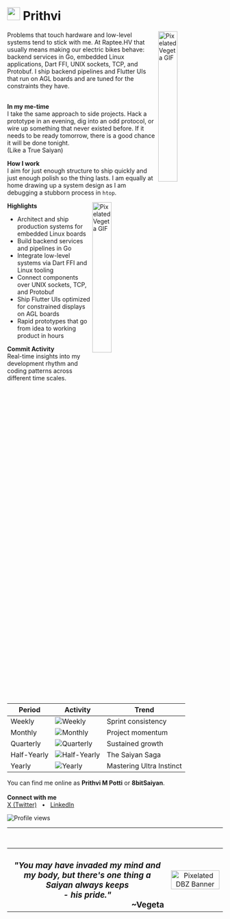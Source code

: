 # <img src="https://media0.giphy.com/media/v1.Y2lkPTc5MGI3NjExa3RqMnFyZHdrd2IzZ2czeW9qbmdyYTdvcGV3cnVlNWNpbW43dnAwbCZlcD12MV9pbnRlcm5hbF9naWZfYnlfaWQmY3Q9Zw/Xb2Bw5hUU56XsudVF8/giphy.gif" width="30" /> Prithvi
<img align="right" alt="Pixelated Vegeta GIF" src="https://media3.giphy.com/media/v1.Y2lkPTc5MGI3NjExZXM3aGJ3bmJvOWIzZDNhcG1zNWhzNGVoY28ybWk3dnRvNmY2NWVvMSZlcD12MV9pbnRlcm5hbF9naWZfYnlfaWQmY3Q9Zw/B6SyssSlTgPXq/giphy.gif" width="30%" />
Problems that touch hardware and low-level systems tend to stick with me. At Raptee.HV that usually means making our electric bikes behave: backend services in Go, embedded Linux applications, Dart FFI, UNIX sockets, TCP, and Protobuf. I ship backend pipelines and Flutter UIs that run on AGL boards and are tuned for the constraints they have.
<br></br>

**In my me-time**  
I take the same approach to side projects. Hack a prototype in an evening, dig into an odd protocol, or wire up something that never existed before. If it needs to be ready tomorrow, there is a good chance it will be done tonight.  
(Like a True Saiyan)

**How I work**  
I aim for just enough structure to ship quickly and just enough polish so the thing lasts. I am equally at home drawing up a system design as I am debugging a stubborn process in `htop`.

<img align="right" alt="Pixelated Vegeta GIF" src="https://media1.giphy.com/media/v1.Y2lkPTc5MGI3NjExeWQzemVxZDRtOHcwdzQ5MWM3d2UzdHBtMXlpOXZyYnJlMmYxbTRlaSZlcD12MV9pbnRlcm5hbF9naWZfYnlfaWQmY3Q9Zw/WUDGo9jYZzVt3DExhi/giphy.gif" width="30%" />

**Highlights**
- Architect and ship production systems for embedded Linux boards  
- Build backend services and pipelines in Go  
- Integrate low-level systems via Dart FFI and Linux tooling  
- Connect components over UNIX sockets, TCP, and Protobuf  
- Ship Flutter UIs optimized for constrained displays on AGL boards  
- Rapid prototypes that go from idea to working product in hours

**Commit Activity**  
Real-time insights into my development rhythm and coding patterns across different time scales.

| Period      | Activity                                                                                                            | Trend                  |
|-------------|---------------------------------------------------------------------------------------------------------------------|------------------------|
| Weekly      | ![Weekly](https://github-commit-badge-api.vercel.app/commits?account=Prithvi-raptee&period=week&theme=dark&icon=calendar) | Sprint consistency     |
| Monthly     | ![Monthly](https://github-commit-badge-api.vercel.app/commits?account=Prithvi-raptee&period=month&theme=dark&icon=chart)  | Project momentum       |
| Quarterly   | ![Quarterly](https://github-commit-badge-api.vercel.app/commits?account=Prithvi-raptee&period=quarter&theme=dark&icon=rocket) | Sustained growth |
| Half-Yearly | ![Half-Yearly](https://github-commit-badge-api.vercel.app/commits?account=Prithvi-raptee&period=half&theme=dark&icon=fire) | The Saiyan Saga       |
| Yearly      | ![Yearly](https://github-commit-badge-api.vercel.app/commits?account=Prithvi-raptee&period=year&theme=dark&icon=trophy) | Mastering Ultra Instinct    |

<!--NOTE: -->
<!-- You can find the documentation for my commit badges at https://github-commit-badge-api.vercel.app/ -->
<!-- Or, if you wanna self host them, check out https://github.com/Prithvi-raptee/github-commit-badge-api -->

You can find me online as **Prithvi M Potti** or **8bitSaiyan**.  
<br>
**Connect with me**  
<a href="https://x.com/0x8bitsaiyan">X (Twitter)</a> &nbsp;&nbsp;•&nbsp;&nbsp; <a href="https://www.linkedin.com/in/prithvi202/">LinkedIn</a>

<p align="left">
  <img src="https://komarev.com/ghpvc/?username=prithvi-raptee&label=PROFILE+VIEWS&color=blueviolet&style=flat-square" alt="Profile views" />
</p>

---

<br>

<table>
  <tr>
    <td valign="middle">
      <h3 align="center"><em>"You may have invaded my mind and my body, but there's one thing a Saiyan always keeps
      <br>- his pride."</em><br><span style="float: right;">~Vegeta</span></h3>
    </td>
    <td valign="middle" align="center">
      <img src="https://media2.giphy.com/media/v1.Y2lkPTc5MGI3NjExbWF6Z3lhdmo0MjBweHhnajBjemFjYzg3NWNxZ2VnZGZqd3M1aXFpcyZlcD12MV9pbnRlcm5hbF9naWZfYnlfaWQmY3Q9Zw/pNn4hlkovWAHfpLRRD/giphy.gif" width="100%" alt="Pixelated DBZ Banner"/>
    </td>
  </tr>
</table>
